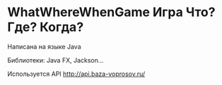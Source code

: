 # WhatWhereWhenGame Игра Что? Где? Когда?
Написана на языке Java

Библиотеки: Java FX, Jackson...

Используется API http://api.baza-voprosov.ru/
